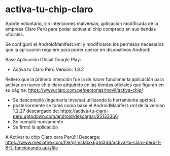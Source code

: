 # activa-tu-chip-claro
Aporte voluntario, sin intenciones malversas; aplicación modificada de la empresa Claro Perú para poder activar el chip comprado en sus tiendas oficiales.


Se configuró el AndroidManifest.xml y modificaron los permisos necesarios que la aplicación requiere para poder operar en dispositivos Android:

Base Aplicación Oficial Google Play:
- Activa tu Claro Perú Versión: 1.8.2


Reitero que la primera intención fue la de hacer funcionar la aplicación para activar un nuevo chip claro adquirido en las tiendas oficiales que figuran en su página: https://www.claro.com.pe/personas/movil/activa-chip/

- Se descompiló (ingeniería inversa) utilizando la herramienta apktool.
- posteriormente se tomó como base el AndroidManifest.xml de la versión 1.2.27 descargado de: https://activa-tu-claro-peru.uptodown.com/android/descargar/95133366
- Se compiló nuevamente
- Se firmó la aplicación

A Activar tu chip Claro para Perú!!!
Descarga: https://www.mediafire.com/file/g1mck6xx6p1d344/activa-tu-claro-peru-1-8-2-funcionando.apk/file
